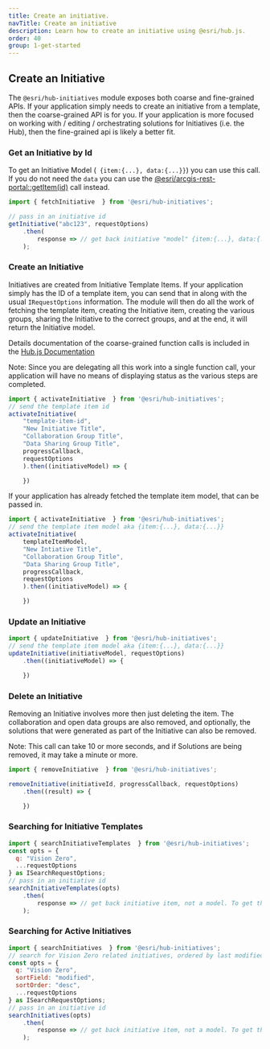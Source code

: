 ```yaml
---
title: Create an initiative.
navTitle: Create an initiative
description: Learn how to create an initiative using @esri/hub.js.
order: 40
group: 1-get-started
---
```


## Create an Initiative

The `@esri/hub-initiatives` module exposes both coarse and fine-grained APIs. If your application simply needs to create an initiative from a template, then the coarse-grained API is for you. If your application is more focused on working with / editing / orchestrating solutions for Initiatives (i.e. the Hub), then the fine-grained api is likely a better fit.

### Get an Initiative by Id
To get an Initiative Model (` {item:{...}, data:{...}}`) you can use this call. If you do not need the `data` you can use the [@esri/arcgis-rest-portal::getItem(id)](https://esri.github.io/arcgis-rest-js/api/portal/getItem/) call instead.

```js
import { fetchInitiative  } from '@esri/hub-initiatives';

// pass in an initiative id
getInitiative("abc123", requestOptions)
    .then(
        response => // get back initiative "model" {item:{...}, data:{...}}
    );
```

### Create an Initiative
Initiatives are created from Initiative Template Items. If your application simply has the ID of a template item, you can send that in along with the usual `IRequestOptions` information. The module will then do all the work of fetching the template item, creating the Initiative item, creating the various groups, sharing the Initiative to the correct groups, and at the end, it will return the Initiative model.

Details documentation of the coarse-grained function calls is included in the [Hub.js Documentation](https://esri.github.io/hub.js)

Note: Since you are delegating all this work into a single function call, your application will have no means of displaying status as the various steps are completed.

```js
import { activateInitiative  } from '@esri/hub-initiatives';
// send the template item id
activateInitiative(
    "template-item-id",
    "New Initiative Title",
    "Collaboration Group Title",
    "Data Sharing Group Title",
    progressCallback,
    requestOptions
    ).then((initiativeModel) => {

    })
```

If your application has already fetched the template item model, that can be passed in.
```js
import { activateInitiative  } from '@esri/hub-initiatives';
// send the template item model aka {item:{...}, data:{...}}
activateInitiative(
    templateItemModel,
    "New Intiative Title",
    "Collaboration Group Title",
    "Data Sharing Group Title",
    progressCallback,
    requestOptions
    ).then((initiativeModel) => {

    })
```

### Update an Initiative

```js
import { updateInitiative  } from '@esri/hub-initiatives';
// send the template item model aka {item:{...}, data:{...}}
updateInitiative(initiativeModel, requestOptions)
    .then((initiativeModel) => {

    })
```

### Delete an Initiative
Removing an Initiative involves more then just deleting the item. The collaboration and open data groups are also removed, and optionally, the solutions that were generated as part of the Initiative can also be removed.

Note: This call can take 10 or more seconds, and if Solutions are being removed, it may take a minute or more.

```js
import { removeInitiative  } from '@esri/hub-initiatives';

removeInitiative(initiativeId, progressCallback, requestOptions)
    .then((result) => {

    })
```


### Searching for Initiative Templates

```js
import { searchInitiativeTemplates  } from '@esri/hub-initiatives';
const opts = {
  q: "Vision Zero",
  ...requestOptions
} as ISearchRequestOptions;
// pass in an initiative id
searchInitiativeTemplates(opts)
    .then(
        response => // get back initiative item, not a model. To get the full model ({item:{...}, data:{...}}) use fetchInitiative
    );
```

### Searching for Active Initiatives
```js
import { searchInitiatives  } from '@esri/hub-initiatives';
// search for Vision Zero related initiatives, ordered by last modified date
const opts = {
  q: "Vision Zero",
  sortField: "modified",
  sortOrder: "desc",
  ...requestOptions
} as ISearchRequestOptions;
// pass in an initiative id
searchInitiatives(opts)
    .then(
        response => // get back initiative item, not a model. To get the full model ({item:{...}, data:{...}}) use fetchInitiative
    );
```
